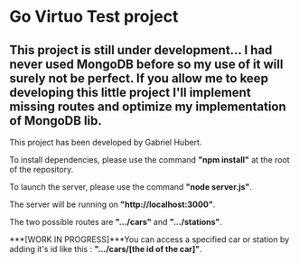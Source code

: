 # Go Virtuo Test project
## This project is still under development... I had never used MongoDB before so my use of it will surely not be perfect. If you allow me to keep developing this little project I'll implement missing routes and optimize my implementation of MongoDB lib.
This project has been developed by Gabriel Hubert.

To install dependencies, please use the command **"npm install"** at the root of the repository.

To launch the server, please use the command **"node server.js"**.

The server will be running on **"http://localhost:3000"**.

The two possible routes are **".../cars"** and **".../stations"**.

***[WORK IN PROGRESS]***You can access a specified car or station by adding it's id like this : **".../cars/[the id of the car]"**.
